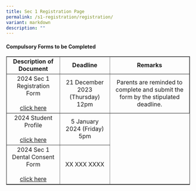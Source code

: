 ```yaml
---
title: Sec 1 Registration Page
permalink: /s1-registration/registration/
variant: markdown
description: ""
---
```

<h4>Compulsory Forms to be Completed</h4>
<table border="1" style="border-collapse: collapse; width: 100%;">
    <tbody>
        <tr>
            <td style="font-weight: bold; text-align: center;">Description of Document</td>
            <td style="font-weight: bold; text-align: center;">Deadline</td>
            <td style="font-weight: bold; text-align: center;">Remarks</td>
        </tr>
        <tr>
            <td style="text-align: center; vertical-align: middle;">2024 Sec 1 Registration Form<br><br><a href="https://vle.learning.moe.edu.sg/login">click here</a></td>
            <td style="text-align: center; vertical-align: middle;">21 December 2023 (Thursday)<br>12pm</td>
            <td colspan="3" style="text-align: center; vertical-align: middle;">Parents are reminded to complete and submit the form by the stipulated deadline.</td>
        </tr>
        <tr>
            <td style="text-align: center; vertical-align: middle;">2024 Student Profile<br><br><a href="https://vle.learning.moe.edu.sg/login">click here</a></td>
            <td style="text-align: center; vertical-align: middle;">5 January 2024 (Friday)<br>5pm</td>
        </tr>
        <tr>
            <td style="text-align: center; vertical-align: middle;">2024 Sec 1 Dental Consent Form<br><br><a href="https://vle.learning.moe.edu.sg/login">click here</a></td>
            <td style="text-align: center; vertical-align: middle;">XX XXX XXXX</td>
        </tr>
    </tbody>
</table>